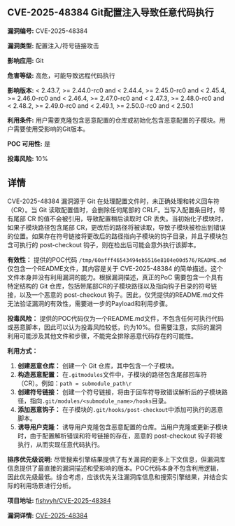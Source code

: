 ## CVE-2025-48384 Git配置注入导致任意代码执行

**漏洞编号:** CVE-2025-48384

**漏洞类型:** 配置注入/符号链接攻击

**影响应用:** Git

**危害等级:** 高危，可能导致远程代码执行

**影响版本:** < 2.43.7, >= 2.44.0-rc0 and < 2.44.4, >= 2.45.0-rc0 and < 2.45.4, >= 2.46.0-rc0 and < 2.46.4, >= 2.47.0-rc0 and < 2.47.3, >= 2.48.0-rc0 and < 2.48.2, >= 2.49.0-rc0 and < 2.49.1, >= 2.50.0-rc0 and < 2.50.1

**利用条件:** 用户需要克隆包含恶意配置的仓库或初始化包含恶意配置的子模块。用户需要使用受影响的Git版本。

**POC 可用性:** 是

**投毒风险:** 10%

## 详情

CVE-2025-48384 漏洞源于 Git 在处理配置文件时，未正确处理和转义回车符（CR）。当 Git 读取配置值时，会删除任何尾部的 CRLF。当写入配置条目时，带有尾部 CR 的值不会被引用，导致配置稍后读取时 CR 丢失。当初始化子模块时，如果子模块路径包含尾部 CR，更改后的路径将被读取，导致子模块被检出到错误的位置。如果存在符号链接将更改后的路径指向子模块的钩子目录，并且子模块包含可执行的 post-checkout 钩子，则在检出后可能会意外执行该脚本。

**有效性：**
提供的POC代码 `/tmp/60afff46543494eb5516e8104e00d576/README.md` 仅包含一个README文件，其内容是关于 CVE-2025-48384 的简单描述。这个文件本身并没有利用漏洞的能力。根据漏洞描述，真正的PoC 需要包含一个具有特定结构的 Git 仓库，包括带尾部CR的子模块路径以及指向钩子目录的符号链接，以及一个恶意的 post-checkout 钩子。因此，仅凭提供的README.md文件无法验证漏洞的有效性，需要进一步的Payload和利用步骤。

**投毒风险：**
提供的POC代码仅为一个README.md文件，不包含任何可执行代码或恶意脚本，因此可以认为投毒风险较低，约为10%。但需要注意，实际的漏洞利用可能涉及其他文件和步骤，不能完全排除恶意代码存在的可能性。

**利用方式：**
1.  **创建恶意仓库：** 创建一个 Git 仓库，其中包含一个子模块。
2.  **构造恶意配置：** 在`.gitmodules`文件中，子模块的路径包含尾部回车符（CR）。例如：`path = submodule_path\r`
3.  **创建符号链接：** 创建一个符号链接，将由于回车符导致错误解析后的子模块路径，指向`.git/modules/<submodule_name>/hooks`目录。
4.  **添加恶意钩子：** 在子模块的`.git/hooks/post-checkout`中添加可执行的恶意脚本。
5.  **诱导用户克隆：** 诱导用户克隆包含恶意配置的仓库。当用户克隆或更新子模块时，由于配置解析错误和符号链接的存在，恶意的 post-checkout 钩子将被执行，从而实现任意代码执行。

**排序优先级说明:**
尽管搜索引擎结果提供了有关漏洞的更多上下文信息，但漏洞库信息提供了最直接的漏洞描述和受影响的版本。POC代码本身不包含利用逻辑，因此优先级最低。综合考虑，应该优先关注漏洞库信息和搜索引擎结果，并结合实际的利用场景进行分析。

**项目地址:** [fishyyh/CVE-2025-48384](https://github.com/fishyyh/CVE-2025-48384)

**漏洞详情:** [CVE-2025-48384](https://nvd.nist.gov/vuln/detail/CVE-2025-48384)